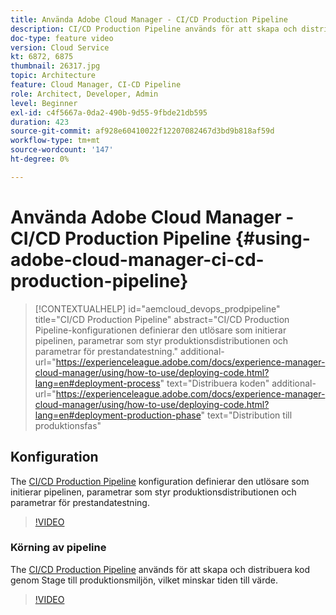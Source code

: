 ```yaml
---
title: Använda Adobe Cloud Manager - CI/CD Production Pipeline
description: CI/CD Production Pipeline används för att skapa och distribuera kod genom Stage till produktionsmiljön, vilket minskar time to value. CI/CD Production Pipeline-konfigurationen definierar den utlösare som initierar pipelinen, parametrar som styr produktionsdistributionen och parametrar för prestandatestning.
doc-type: feature video
version: Cloud Service
kt: 6872, 6875
thumbnail: 26317.jpg
topic: Architecture
feature: Cloud Manager, CI-CD Pipeline
role: Architect, Developer, Admin
level: Beginner
exl-id: c4f5667a-0da2-490b-9d55-9fbde21db595
duration: 423
source-git-commit: af928e60410022f12207082467d3bd9b818af59d
workflow-type: tm+mt
source-wordcount: '147'
ht-degree: 0%

---
```


# Använda Adobe Cloud Manager - CI/CD Production Pipeline {#using-adobe-cloud-manager-ci-cd-production-pipeline}

>[!CONTEXTUALHELP]
>id="aemcloud_devops_prodpipeline"
>title="CI/CD Production Pipeline"
>abstract="CI/CD Production Pipeline-konfigurationen definierar den utlösare som initierar pipelinen, parametrar som styr produktionsdistributionen och parametrar för prestandatestning."
>additional-url="https://experienceleague.adobe.com/docs/experience-manager-cloud-manager/using/how-to-use/deploying-code.html?lang=en#deployment-process" text="Distribuera koden"
>additional-url="https://experienceleague.adobe.com/docs/experience-manager-cloud-manager/using/how-to-use/deploying-code.html?lang=en#deployment-production-phase" text="Distribution till produktionsfas"

## Konfiguration

The [CI/CD Production Pipeline](https://experienceleague.adobe.com/docs/experience-manager-cloud-manager/using/how-to-use/configuring-pipeline.html) konfiguration definierar den utlösare som initierar pipelinen, parametrar som styr produktionsdistributionen och parametrar för prestandatestning.

>[!VIDEO](https://video.tv.adobe.com/v/26314?quality=12&learn=on)

### Körning av pipeline

The [CI/CD Production Pipeline](https://experienceleague.adobe.com/docs/experience-manager-cloud-manager/using/how-to-use/deploying-code.html) används för att skapa och distribuera kod genom Stage till produktionsmiljön, vilket minskar tiden till värde.

>[!VIDEO](https://video.tv.adobe.com/v/26317?quality=12&learn=on)
